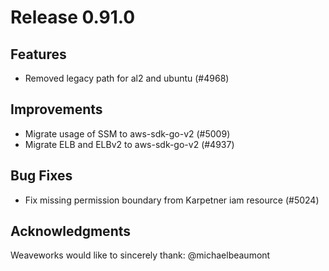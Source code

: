 # Release 0.91.0

## Features

- Removed legacy path for al2 and ubuntu (#4968)

## Improvements

- Migrate usage of SSM to aws-sdk-go-v2 (#5009)
- Migrate ELB and ELBv2 to aws-sdk-go-v2 (#4937)

## Bug Fixes

- Fix missing permission boundary from Karpetner iam resource (#5024)

## Acknowledgments
Weaveworks would like to sincerely thank:
   @michaelbeaumont 
